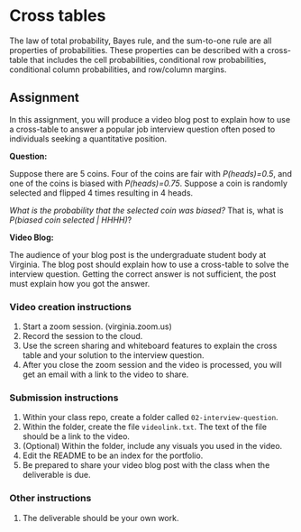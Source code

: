 Cross tables
====================================================

The law of total probability, Bayes rule, and the sum-to-one rule are all 
properties of probabilities.  These properties can be described with 
a cross-table that includes the cell probabilities, conditional row probabilities, 
conditional column probabilities, and row/column margins.

Assignment
----------

In this assignment, you will produce a video blog post to explain how to 
use a cross-table to answer a popular job interview question often posed to 
individuals seeking a quantitative position.  

**Question:**

Suppose there are 5 coins.  Four of the coins are fair with *P(heads)=0.5*, 
and one of the coins is biased with *P(heads)=0.75*.  Suppose a coin is randomly
selected and flipped 4 times resulting in 4 heads.

*What is the probability that the selected coin was biased?*  That is, what is 
*P(biased coin selected | HHHH)*?


**Video Blog:**

The audience of your blog post is the undergraduate student body at Virginia. 
The blog post should explain how to use a cross-table to solve the interview 
question.  Getting the correct answer is not sufficient, the post must explain how 
you got the answer.

### Video creation instructions

1. Start a zoom session.  (virginia.zoom.us)
2. Record the session to the cloud.
3. Use the screen sharing and whiteboard features to explain the cross table and your solution to the interview question.
4. After you close the zoom session and the video is processed, you will get an email with a link to the video to share.

### Submission instructions

1.  Within your class repo, create a
    folder called `02-interview-question`.
2.  Within the folder, create the file `videolink.txt`.  The text of the file should be a link to the video.
3.  (Optional) Within the folder, include any visuals you used in the video.
4.  Edit the README to be an index for the portfolio.  
5.  Be prepared to share your video blog post with the class when the
    deliverable is due.

### Other instructions

1.  The deliverable should be your own work. 
